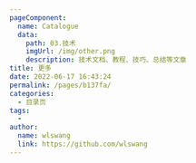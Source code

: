 ```yaml
---
pageComponent: 
  name: Catalogue
  data: 
    path: 03.技术
    imgUrl: /img/other.png
    description: 技术文档、教程、技巧、总结等文章
title: 更多
date: 2022-06-17 16:43:24
permalink: /pages/b137fa/
categories:
  - 目录页
tags:
  - 
author: 
  name: wlswang
  link: https://github.com/wlswang
---
```


